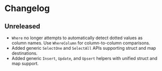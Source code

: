 # Changelog

## Unreleased
- `Where` no longer attempts to automatically detect dotted values as column names.
  Use `WhereColumn` for column-to-column comparisons.
- Added generic `SelectOne` and `SelectAll` APIs supporting struct and map destinations.
- Added generic `Insert`, `Update`, and `Upsert` helpers with unified struct and map support.
